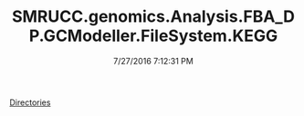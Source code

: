 ﻿---
title: SMRUCC.genomics.Analysis.FBA_DP.GCModeller.FileSystem.KEGG
date: 7/27/2016 7:12:31 PM
---

[Directories](T-SMRUCC.genomics.Analysis.FBA_DP.GCModeller.FileSystem.KEGG.Directories.html)
